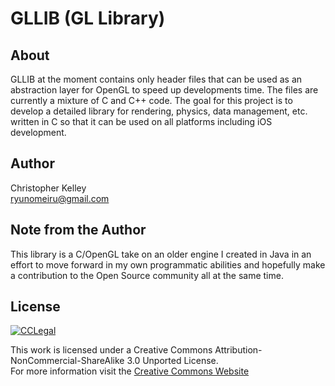 GLLIB (GL Library)
==========

About
----------
GLLIB at the moment contains only header files that can be used as an abstraction layer for OpenGL to speed up developments time.  The files are currently a mixture of C and C++ code.  The goal for this project is to develop a detailed library for rendering, physics, data management, etc. written in C so that it can be used on all platforms including iOS development.

Author
--- 
Christopher Kelley<br/>
[ryunomeiru@gmail.com]

Note from the Author
---
This library is a C/OpenGL take on an older engine I created in Java in an effort to move forward in my own programmatic abilities and hopefully make a contribution to the Open Source community all at the same time.

License
----------
[![CCLegal](http://i.creativecommons.org/l/by-nc-sa/3.0/88x31.png "CC BY-NC-SA Legal Code")](http://creativecommons.org/licenses/by-nc-sa/3.0/legalcode "Creative Commons Attribution-NnCommercial-ShareAlike Legal Code")

This work is licensed under a Creative Commons Attribution-NonCommercial-ShareAlike 3.0 Unported License.<br/>
For more information visit the [Creative Commons Website]


[Creative Commons Website]:http://creativecommons.org/choose/ "Creative Commons Website"

[ryunomeiru@gmail.com]:(mailto:ryunomeiru@gmail.com)